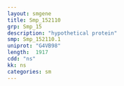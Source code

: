 ```yaml
---
layout: smgene
title: Smp_152110
grp: Smp_15
description: "hypothetical protein"
smp: Smp_152110.1
uniprot: "G4VB98"
length:  1917
cdd: "ns"
kk: ns
categories: sm
---
```

